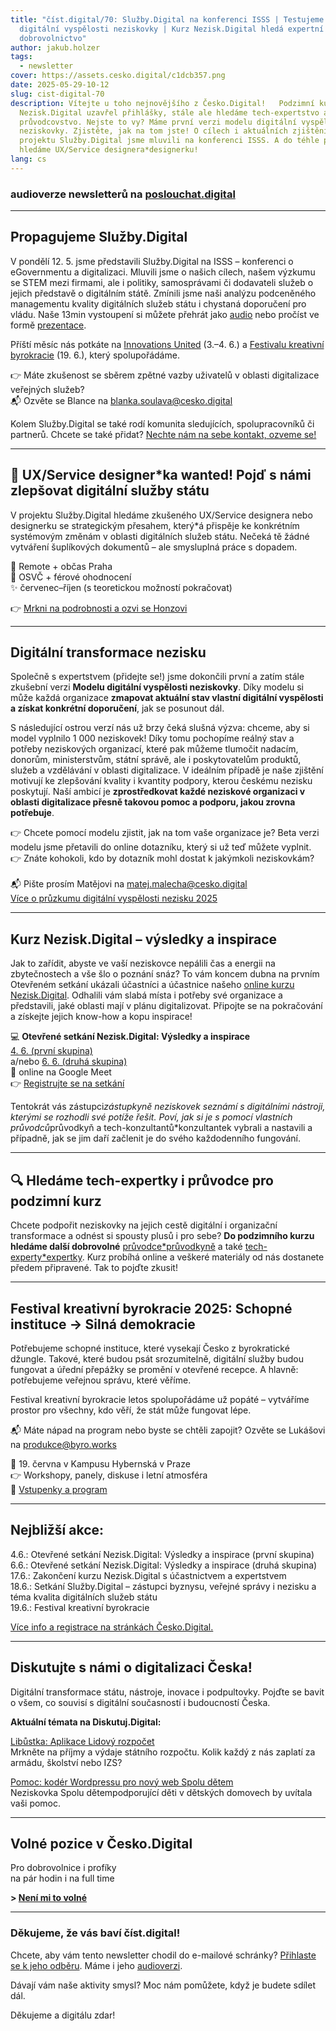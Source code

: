 ```yaml
---
title: "číst.digital/70: Služby.Digital na konferenci ISSS | Testujeme model
  digitální vyspělosti neziskovky | Kurz Nezisk.Digital hledá expertní
  dobrovolnictvo"
author: jakub.holzer
tags:
  - newsletter
cover: https://assets.cesko.digital/c1dcb357.png
date: 2025-05-29-10-12
slug: cist-digital-70
description: Vítejte u toho nejnovějšího z Česko.Digital!   Podzimní kurz
  Nezisk.Digital uzavřel přihlášky, stále ale hledáme tech-expertstvo a
  průvodcovstvo. Nejste to vy? Máme první verzi modelu digitální vyspělosti
  neziskovky. Zjistěte, jak na tom jste! O cílech i aktuálních zjištěních v
  projektu Služby.Digital jsme mluvili na konferenci ISSS. A do téhle party
  hledáme UX/Service designera*designerku!
lang: cs
---
```

### audioverze newsletterů na [poslouchat.digital](https://poslouchat.digital)

- - -

## Propagujeme Služby.Digital

V pondělí 12. 5. jsme představili Služby.Digital na ISSS – konferenci o eGovernmentu a digitalizaci. Mluvili jsme o našich cílech, našem výzkumu se STEM mezi firmami, ale i politiky, samosprávami či dodavateli služeb o jejich představě o digitálním státě. Zmínili jsme naši analýzu podceněného managementu kvality digitálních služeb státu i chystaná doporučení pro vládu. Naše 13min vystoupení si můžete přehrát jako [audio](https://poslouchat.digital) nebo pročíst ve formě [prezentace](https://www.sluzby.digital/#media).

Příští měsíc nás potkáte na [Innovations United](https://innovationsunited.cz) (3.–4. 6.) a [Festivalu kreativní byrokracie](https://creativebureaucracy.cz) (19. 6.), který spolupořádáme.

👉 Máte zkušenost se sběrem zpětné vazby uživatelů v oblasti digitalizace veřejných služeb?\
📬 Ozvěte se Blance na [blanka.soulava@cesko.digital](mailto:blanka.soulava@cesko.digital)

Kolem Služby.Digital se také rodí komunita sledujících, spolupracovníků či partnerů. Chcete se také přidat? [Nechte nám na sebe kontakt, ozveme se!](https://airtable.com/app8N3Mk33MCxMuUk/shrztLCZYDebyxSPv)

- - -

## 🎯 UX/Service designer*ka wanted! Pojď s námi zlepšovat digitální služby státu

V projektu Služby.Digital hledáme zkušeného UX/Service designera nebo designerku se strategickým přesahem, který*á přispěje ke konkrétním systémovým změnám v oblasti digitálních služeb státu. Nečeká tě žádné vytváření šuplíkových dokumentů – ale smysluplná práce s dopadem.

📍 Remote + občas Praha\
🤝 OSVČ + férové ohodnocení\
✨ červenec–říjen (s teoretickou možností pokračovat)

👉 [Mrkni na podrobnosti a ozvi se Honzovi](https://app.cesko.digital/opportunities)

- - -

## Digitální transformace nezisku

Společně s expertstvem (přidejte se!) jsme dokončili první a zatím stále zkušební verzi **Modelu digitální vyspělosti neziskovky**. Díky modelu si může každá organizace **zmapovat aktuální stav vlastní digitální vyspělosti a získat konkrétní doporučení**, jak se posunout dál.

S následující ostrou verzí nás už brzy čeká slušná výzva: chceme, aby si model vyplnilo 1 000 neziskovek! Díky tomu pochopíme reálný stav a potřeby neziskových organizací, které pak můžeme tlumočit nadacím, donorům, ministerstvům, státní správě, ale i poskytovatelům produktů, služeb a vzdělávání v oblasti digitalizace. V ideálním případě je naše zjištění motivují ke zlepšování kvality i kvantity podpory, kterou českému nezisku poskytují. Naší ambicí je **zprostředkovat každé neziskové organizaci v oblasti digitalizace přesně takovou pomoc a podporu, jakou zrovna potřebuje**.

👉 Chcete pomocí modelu zjistit, jak na tom vaše organizace je? Beta verzi modelu jsme přetavili do online dotazníku, který si už teď můžete vyplnit.\
👉 Znáte kohokoli, kdo by dotazník mohl dostat k jakýmkoli neziskovkám?\
\
📬 Pište prosím Matějovi na [matej.malecha@cesko.digital](mailto:matej.malecha@cesko.digital)\
[Více o průzkumu digitální vyspělosti nezisku 2025](https://www.cesko.digital/projekty/nezisk-digital)

- - -

## Kurz Nezisk.Digital – výsledky a inspirace

Jak to zařídit, abyste ve vaší neziskovce nepálili čas a energii na zbytečnostech a vše šlo o poznání snáz? To vám koncem dubna na prvním Otevřeném setkání ukázali účastníci a účastnice našeho [online kurzu Nezisk.Digital](https://www.cesko.digital/projekty/nezisk-digital/kurz-nezisk-digital). Odhalili vám slabá místa i potřeby své organizace a představili, jaké oblasti mají v plánu digitalizovat. Připojte se na pokračování a získejte jejich know-how a kopu inspirace!

💻 **Otevřené setkání Nezisk.Digital: Výsledky a inspirace**\
[4. 6. (první skupina)](https://app.cesko.digital/events/event-nezisk-digital-jaro2025-4_6) \
a/nebo [6. 6. (druhá skupina)](https://app.cesko.digital/events/event-nezisk-digital-jaro25_6_6)\
📍 online na Google Meet\
👉 [Registrujte se na setkání](https://app.cesko.digital/events)

Tentokrát vás zástupci*zástupkyně neziskovek seznámí s digitálními nástroji, kterými se rozhodli své potíže řešit. Poví, jak si je s pomocí vlastních průvodců*průvodkyň a tech-konzultantů*konzultantek vybrali a nastavili a případně, jak se jim daří začlenit je do svého každodenního fungování.

- - -

## 🔍 Hledáme tech-expertky i průvodce pro podzimní kurz

Chcete podpořit neziskovky na jejich cestě digitální i organizační transformace a odnést si spousty plusů i pro sebe? **Do podzimního kurzu hledáme další dobrovolné** [průvodce*průvodkyně](https://app.cesko.digital/opportunities/recP8PO9DhSXwERTr) a také [tech-experty*expertky](https://app.cesko.digital/opportunities/recGLCcg5xF0wsi5e). Kurz probíhá online a veškeré materiály od nás dostanete předem připravené. Tak to pojďte zkusit!

- - -

## Festival kreativní byrokracie 2025: Schopné instituce → Silná demokracie

Potřebujeme schopné instituce, které vysekají Česko z byrokratické džungle. Takové, které budou psát srozumitelně, digitální služby budou fungovat a úřední přepážky se promění v otevřené recepce. A hlavně: potřebujeme veřejnou správu, které věříme.

Festival kreativní byrokracie letos spolupořádáme už popáté – vytváříme prostor pro všechny, kdo věří, že stát může fungovat lépe.

📬 Máte nápad na program nebo byste se chtěli zapojit? Ozvěte se Lukášovi na [produkce@byro.works](mailto:produkce@byro.works)

📆 19. června v Kampusu Hybernská v Praze\
👉 Workshopy, panely, diskuse i letní atmosféra\
🎫 [Vstupenky a program](https://creativebureaucracy.cz)

- - -

## Nejbližší akce:

4.6.: Otevřené setkání Nezisk.Digital: Výsledky a inspirace (první skupina)\
6.6.: Otevřené setkání Nezisk.Digital: Výsledky a inspirace (druhá skupina)\
17.6.: Zakončení kurzu Nezisk.Digital s účastnictvem a expertstvem\
18.6.: Setkání Služby.Digital – zástupci byznysu, veřejné správy i nezisku a téma kvalita digitálních služeb státu\
19.6.: Festival kreativní byrokracie

[Více info a registrace na stránkách Česko.Digital.](https://app.cesko.digital/events)

- - -

## Diskutujte s námi o digitalizaci Česka!

Digitální transformace státu, nástroje, inovace i podpultovky. Pojďte se bavit o všem, co souvisí s digitální současností i budoucností Česka.

**Aktuální témata na Diskutuj.Digital:**

[Libůstka: Aplikace Lidový rozpočet](https://diskutuj.digital/t/lidovy-rozpocet)\
Mrkněte na příjmy a výdaje státního rozpočtu. Kolik každý z nás zaplatí za armádu, školství nebo IZS?

[Pomoc: kodér Wordpressu pro nový web Spolu dětem](https://diskutuj.digital/t/hledame-wordpress-pro-spolu-detem)\
Neziskovka Spolu dětempodporující děti v dětských domovech by uvítala vaši pomoc.

- - -

## Volné pozice v Česko.Digital

Pro dobrovolnice i profíky\
na pár hodin i na full time

**\> [Není mi to volné](https://app.cesko.digital/)**

- - -

### Děkujeme, že vás baví číst.digital!

Chcete, aby vám tento newsletter chodil do e-mailové schránky? [Přihlaste se k jeho odběru](https://ceskodigital.ecomailapp.cz/public/form/6-3fdfd544852ed7431aa64f3b9481afb9). Máme i jeho [audioverzi](https://poslouchat.digital/).

Dávají vám naše aktivity smysl? Moc nám pomůžete, když je budete sdílet dál. 

Děkujeme a digitálu zdar!
